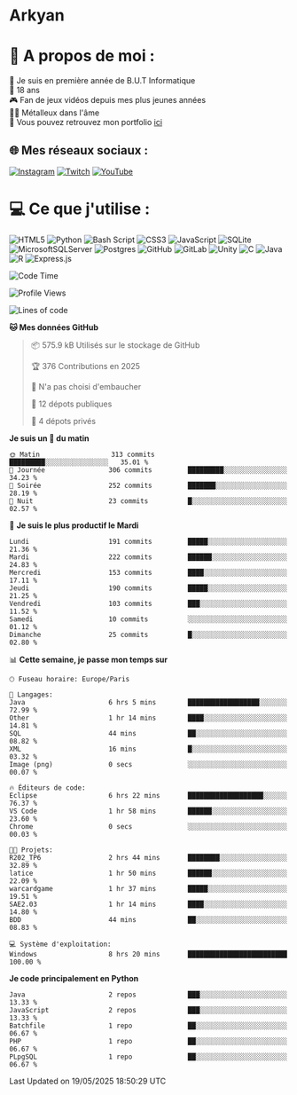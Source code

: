 # Arkyan
 # 💫 A propos de moi :
📖 Je suis en première année de B.U.T Informatique  
🎂 18 ans  
🎮 Fan de jeux vidéos depuis mes plus jeunes années  
🤘🏻 Métalleux dans l'âme  
📕 Vous pouvez retrouvez mon portfolio [ici](https://arkyanportfolio.netlify.app/)

## 🌐 Mes réseaux sociaux :
[![Instagram](https://img.shields.io/badge/Instagram-%23E4405F.svg?logo=Instagram&logoColor=white)](https://instagram.com/arkyan25) [![Twitch](https://img.shields.io/badge/Twitch-%239146FF.svg?logo=Twitch&logoColor=white)](https://twitch.tv/arkyan_) [![YouTube](https://img.shields.io/badge/YouTube-%23FF0000.svg?logo=YouTube&logoColor=white)](https://youtube.com/@arkyan_) 

# 💻 Ce que j'utilise :
![HTML5](https://img.shields.io/badge/html5-%23E34F26.svg?style=for-the-badge&logo=html5&logoColor=white) ![Python](https://img.shields.io/badge/python-3670A0?style=for-the-badge&logo=python&logoColor=ffdd54) ![Bash Script](https://img.shields.io/badge/bash_script-%23121011.svg?style=for-the-badge&logo=gnu-bash&logoColor=white) ![CSS3](https://img.shields.io/badge/css3-%231572B6.svg?style=for-the-badge&logo=css3&logoColor=white) ![JavaScript](https://img.shields.io/badge/javascript-%23323330.svg?style=for-the-badge&logo=javascript&logoColor=%23F7DF1E) ![SQLite](https://img.shields.io/badge/sqlite-%2307405e.svg?style=for-the-badge&logo=sqlite&logoColor=white) ![MicrosoftSQLServer](https://img.shields.io/badge/Microsoft%20SQL%20Server-CC2927?style=for-the-badge&logo=microsoft%20sql%20server&logoColor=white) ![Postgres](https://img.shields.io/badge/postgres-%23316192.svg?style=for-the-badge&logo=postgresql&logoColor=white) ![GitHub](https://img.shields.io/badge/github-%23121011.svg?style=for-the-badge&logo=github&logoColor=white) ![GitLab](https://img.shields.io/badge/gitlab-%23181717.svg?style=for-the-badge&logo=gitlab&logoColor=white) ![Unity](https://img.shields.io/badge/unity-%23000000.svg?style=for-the-badge&logo=unity&logoColor=white)  ![C](https://img.shields.io/badge/c-%2300599C.svg?style=for-the-badge&logo=c&logoColor=white) ![Java](https://img.shields.io/badge/java-%23ED8B00.svg?style=for-the-badge&logo=openjdk&logoColor=white) ![R](https://img.shields.io/badge/r-%23276DC3.svg?style=for-the-badge&logo=r&logoColor=white) ![Express.js](https://img.shields.io/badge/express.js-%23404d59.svg?style=for-the-badge&logo=express&logoColor=%2361DAFB)

<!--START_SECTION:waka-->
![Code Time](http://img.shields.io/badge/Code%20Time-341%20hrs%2011%20mins-blue)

![Profile Views](http://img.shields.io/badge/Vues%20du%20profil-0-blue)

![Lines of code](https://img.shields.io/badge/Depuis%20Hello%20World%2C%20j%27ai%20%C3%A9crit-3.9%20million%20Lignes%20de%20code-blue)

**🐱 Mes données GitHub** 

> 📦 575.9 kB Utilisés sur le stockage de GitHub 
 > 
> 🏆 376 Contributions en 2025
 > 
> 🚫 N'a pas choisi d'embaucher
 > 
> 📜 12 dépots publiques 
 > 
> 🔑 4 dépots privés 
 > 
**Je suis un 🐤 du matin** 

```text
🌞 Matin                  313 commits         █████████░░░░░░░░░░░░░░░░   35.01 % 
🌆 Journée                306 commits         █████████░░░░░░░░░░░░░░░░   34.23 % 
🌃 Soirée                 252 commits         ███████░░░░░░░░░░░░░░░░░░   28.19 % 
🌙 Nuit                   23 commits          █░░░░░░░░░░░░░░░░░░░░░░░░   02.57 % 
```
📅 **Je suis le plus productif le Mardi** 

```text
Lundi                    191 commits         █████░░░░░░░░░░░░░░░░░░░░   21.36 % 
Mardi                    222 commits         ██████░░░░░░░░░░░░░░░░░░░   24.83 % 
Mercredi                 153 commits         ████░░░░░░░░░░░░░░░░░░░░░   17.11 % 
Jeudi                    190 commits         █████░░░░░░░░░░░░░░░░░░░░   21.25 % 
Vendredi                 103 commits         ███░░░░░░░░░░░░░░░░░░░░░░   11.52 % 
Samedi                   10 commits          ░░░░░░░░░░░░░░░░░░░░░░░░░   01.12 % 
Dimanche                 25 commits          █░░░░░░░░░░░░░░░░░░░░░░░░   02.80 % 
```


📊 **Cette semaine, je passe mon temps sur** 

```text
🕑︎ Fuseau horaire: Europe/Paris

💬 Langages: 
Java                     6 hrs 5 mins        ██████████████████░░░░░░░   72.99 % 
Other                    1 hr 14 mins        ████░░░░░░░░░░░░░░░░░░░░░   14.81 % 
SQL                      44 mins             ██░░░░░░░░░░░░░░░░░░░░░░░   08.82 % 
XML                      16 mins             █░░░░░░░░░░░░░░░░░░░░░░░░   03.32 % 
Image (png)              0 secs              ░░░░░░░░░░░░░░░░░░░░░░░░░   00.07 % 

🔥 Éditeurs de code: 
Eclipse                  6 hrs 22 mins       ███████████████████░░░░░░   76.37 % 
VS Code                  1 hr 58 mins        ██████░░░░░░░░░░░░░░░░░░░   23.60 % 
Chrome                   0 secs              ░░░░░░░░░░░░░░░░░░░░░░░░░   00.03 % 

🐱‍💻 Projets: 
R202_TP6                 2 hrs 44 mins       ████████░░░░░░░░░░░░░░░░░   32.89 % 
latice                   1 hr 50 mins        ██████░░░░░░░░░░░░░░░░░░░   22.09 % 
warcardgame              1 hr 37 mins        █████░░░░░░░░░░░░░░░░░░░░   19.51 % 
SAE2.03                  1 hr 14 mins        ████░░░░░░░░░░░░░░░░░░░░░   14.80 % 
BDD                      44 mins             ██░░░░░░░░░░░░░░░░░░░░░░░   08.83 % 

💻 Système d'exploitation: 
Windows                  8 hrs 20 mins       █████████████████████████   100.00 % 
```

**Je code principalement en Python** 

```text
Java                     2 repos             ███░░░░░░░░░░░░░░░░░░░░░░   13.33 % 
JavaScript               2 repos             ███░░░░░░░░░░░░░░░░░░░░░░   13.33 % 
Batchfile                1 repo              ██░░░░░░░░░░░░░░░░░░░░░░░   06.67 % 
PHP                      1 repo              ██░░░░░░░░░░░░░░░░░░░░░░░   06.67 % 
PLpgSQL                  1 repo              ██░░░░░░░░░░░░░░░░░░░░░░░   06.67 % 
```




 Last Updated on 19/05/2025 18:50:29 UTC
<!--END_SECTION:waka-->

<!--START_SECTION:SHOW_PROJECTS-->
<!--END_SECTION:SHOW_PROJECTS-->

<!--START_SECTION:SHOW_LINES_OF_CODE-->
<!--END_SECTION:SHOW_LINES_OF_CODE-->

<!--START_SECTION:SHOW_TOTAL_CODE_TIME-->
<!--END_SECTION:SHOW_TOTAL_CODE_TIME-->

<!--START_SECTION:SHOW_PROFILE_VIEWS-->
<!--END_SECTION:SHOW_PROFILE_VIEWS-->

<!--START_SECTION:SHOW_COMMIT-->
<!--END_SECTION:SHOW_COMMIT-->

<!--START_SECTION:SHOW_DAYS_OF_WEEK-->
<!--END_SECTION:SHOW_DAYS_OF_WEEK-->

<!--START_SECTION:SHOW_LANGUAGE-->
<!--END_SECTION:SHOW_LANGUAGE-->

<!--START_SECTION:SHOW_TIMEZONE-->
<!--END_SECTION:SHOW_TIMEZONE-->

<!--START_SECTION:SHOW_LANGUAGE_PER_REPO-->
<!--END_SECTION:SHOW_LANGUAGE_PER_REPO-->

<!--START_SECTION:SHOW_SHORT_INFO-->
<!--END_SECTION:SHOW_SHORT_INFO-->
